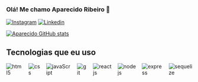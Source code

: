 ### Olá! Me chamo Aparecido Ribeiro 👋
 
[![Instagram](https://img.shields.io/badge/Instagram-E4405F?style=for-the-badge&logo=instagram&logoColor=white
)](https://www.instagram.com/aparecidoribeiro_/)
[![Linkedin](https://img.shields.io/badge/LinkedIn-0077B5?style=for-the-badge&logo=linkedin&logoColor=white
)](https://www.linkedin.com/in/aparecido-ribeiro/)

[![Aparecido GitHub stats](https://github-readme-stats.vercel.app/api?username=aparecidoribeiro&theme=dracula)](https://github.com/anuraghazra/github-readme-stats)


## Tecnologias que eu uso


<div style="display: flex;  "> </br>
    <img aling="center" alt="html5" src="https://icongr.am/devicon/html5-original.svg?size=40&color=currentColor">
    <img style="margin-left: 1rem;" aling="center" alt="css" src="https://icongr.am/devicon/css3-original.svg?size=40&color=currentColor">
    <img style="margin-left: 1rem;" aling="center" alt="javaScript" src="https://icongr.am/devicon/javascript-original.svg?size=40&color=currentColor">
    <img style="margin-left: 1rem;" aling="center" alt="git" src="https://icongr.am/devicon/git-original.svg?size=40&color=currentColor">
    <img style="margin-left: 1rem;" aling="center" alt="reactjs" src="https://icongr.am/devicon/react-original.svg?size=40&color=currentColor">
    <img style="margin-left: 1rem;" aling="center" alt="nodejs" src="https://icongr.am/devicon/nodejs-original.svg?size=40&color=currentColor">
    <img style="margin-left: 1rem;" aling="center" alt="express" src="https://icongr.am/devicon/express-original.svg?size=40&color=ffffff"> 
    <img style="margin-left: 1rem;" aling="center" alt="sequelize" src="https://icongr.am/devicon/sequelize-original.svg?size=40&color=currentColor"> 

          
</div> </br>
